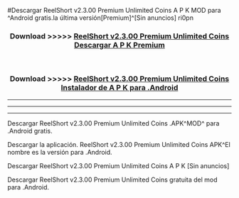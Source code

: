 #Descargar ReelShort v2.3.00 Premium Unlimited Coins  A P K MOD para ^Android gratis.la última versión[Premium]^[Sin anuncios] ri0pn



<div align="center">
<h3>Download >>>>> <a href="https://es-web.web.app/?es= ReelShort v2.3.00 Premium Unlimited Coins ">ReelShort v2.3.00 Premium Unlimited Coins  Descargar A P K Premium</a></h3><br>

<h3>Download >>>>> <a href="https://es-web.web.app/?es= ReelShort v2.3.00 Premium Unlimited Coins ">ReelShort v2.3.00 Premium Unlimited Coins  Instalador de A P K para .Android</a></h3>
</div>


----------------------------------------------------------

----------------------------------------------------------

----------------------------------------------------------

Descargar ReelShort v2.3.00 Premium Unlimited Coins  .APK^MOD^ para .Android gratis.

Descargar la aplicación. ReelShort v2.3.00 Premium Unlimited Coins  APK^El nombre es la versión para .Android.

Descargar ReelShort v2.3.00 Premium Unlimited Coins  A P K [Sin anuncios]

Descargar ReelShort v2.3.00 Premium Unlimited Coins  gratuita del mod para .Android.